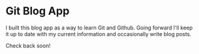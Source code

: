 # Git Blog App

I built this blog app as a way to learn Git and Github. Going forward I'll keep it up to date with my current information and occasionally write blog posts.

Check back soon!